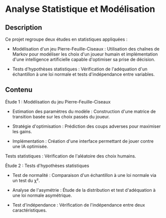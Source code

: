 # Analyse Statistique et Modélisation

## Description

Ce projet regroupe deux études en statistiques appliquées :

  - Modélisation d'un jeu Pierre-Feuille-Ciseaux : Utilisation des chaînes de Markov pour modéliser les choix d'un joueur humain et implémentation d'une intelligence artificielle capable d'optimiser sa prise de décision.

  - Tests d'hypothèses statistiques : Vérification de l'adéquation d'un échantillon à une loi normale et tests d'indépendance entre variables.

## Contenu

Étude 1 : Modélisation du jeu Pierre-Feuille-Ciseaux

  - Estimation des paramètres du modèle : Construction d'une matrice de transition basée sur les choix passés du joueur.

  - Stratégie d'optimisation : Prédiction des coups adverses pour maximiser les gains.

  - Implémentation : Création d'une interface permettant de jouer contre une IA optimisée.

Tests statistiques : Vérification de l'aléatoire des choix humains.

Étude 2 : Tests d'hypothèses statistiques

  - Test de normalité : Comparaison d'un échantillon à une loi normale via un test du χ².

  - Analyse de l'asymétrie : Étude de la distribution et test d'adéquation à une loi normale asymétrique.

  - Test d'indépendance : Vérification de l'indépendance entre deux caractéristiques.

